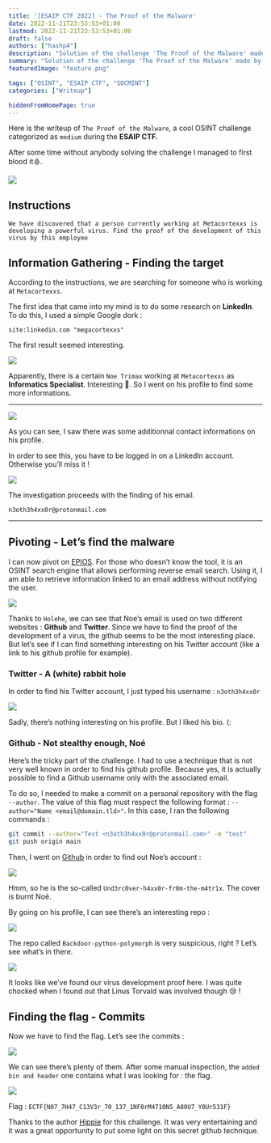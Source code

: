 ```yaml
---
title: '[ESAIP CTF 2022] - The Proof of the Malware'
date: 2022-11-21T23:53:53+01:00
lastmod: 2022-11-21T23:53:53+01:00
draft: false
authors: ["hashp4"]
description: "Solution of the challenge 'The Proof of the Malware' made by Hippie at ESAIP 2022."
summary: "Solution of the challenge 'The Proof of the Malware' made by Hippie at ESAIP 2022."
featuredImage: "feature.png"

tags: ["OSINT", "ESAIP CTF", "SOCMINT"]
categories: ["Writeup"]

hiddenFromHomePage: true
---
```


Here is the writeup of `The Proof of the Malware`, a cool OSINT challenge categorized as `medium` during the **ESAIP CTF.** 

After some time without anybody solving the challenge I managed to first blood it🩸. 

<img src="img/image1.png" class=wuimages/>

## Instructions

```
We have discovered that a person currently working at Metacortexxs is 
developing a powerful virus. Find the proof of the development of this 
virus by this employee
```

## Information Gathering - Finding the target

According to the instructions, we are searching for someone who is working at `Metacortexxs`. 

The first idea that came into my mind is to do some research on **LinkedIn**. To do this, I used a simple Google dork :

```
site:linkedin.com "megacortexxs"
```

The first result seemed interesting. 

<img src="img/image2.png" class="wuimages"/>

Apparently, there is a certain `Noe Trimax` working at `Metacortexxs` as **Informatics Specialist**. Interesting 👀. So I went on his profile to find some more informations. 

  ****

<img src="img/image3.png" class="wuimages"/>

As you can see, I saw there was some additionnal contact informations on his profile. 

In order to see this, you have to be logged in on a LinkedIn account. Otherwise you’ll miss it !

<img src="img/image4.png" class="wuimages"/>

The investigation proceeds with the finding of his email. 

```
n3oth3h4xx0r@protonmail.com
```

---

## Pivoting - Let’s find the malware

I can now pivot on [EPIOS](https://epieos.com/). For those who doesn’t know the tool, it is an OSINT search engine that allows performing reverse email search. Using it, I am able to retrieve information linked to an email address without notifying the user. 

<img src="img/image5.png" class="wuimages"/>

Thanks to `Holehe`, we can see that Noe’s email is used on two different websites : **Github** and **Twitter**. Since we have to find the proof of the development of a virus, the github seems to be the most interesting place. But let’s see if I can find something interesting on his Twitter account (like a link to his github profile for example). 

### Twitter - A (white) rabbit hole

In order to find his Twitter account, I just typed his username : `n3oth3h4xx0r`

<img src="img/image6.png" class="wuimages"/>

Sadly, there’s nothing interesting on his profile. But I liked his bio. (:

### Github - Not stealthy enough, Noé

Here’s the tricky part of the challenge. I had to use a technique that is not very well known in order to find his github profile. Because yes, it is actually possible to find a Github username only with the associated email. 

To do so, I needed to make a commit on a personal repository with the flag `--author`. The value of this flag must respect the following format : `--author="Name <email@domain.tld>"`. In this case, I ran the following commands : 

```bash
git commit --author="Test <n3oth3h4xx0r@protonmail.com>" -m "test"
git push origin main
```

Then, I went on [Github](https://github.com/) in order to find out Noe’s account :

<img src="img/image7.png" class="wuimages"/>

Hmm, so he is the so-called `Und3rc0ver-h4xx0r-fr0m-the-m4tr1x`. The cover is burnt Noé. 

By going on his profile, I can see there’s an interesting repo :

<img src="img/image8.png" class="wuimages"/>

The repo called `Backdoor-python-polymorph` is very suspicious, right ? Let’s see what’s in there. 

<img src="img/image9.png" class="wuimages"/>

It looks like we’ve found our virus development proof here. I was quite chocked when I found out that Linus Torvald was involved though 😢 ! 

## Finding the flag - Commits

Now we have to find the flag. Let’s see the commits : 

<img src="img/image10.png" class="wuimages"/>

We can see there’s plenty of them. After some manual inspection, the `added bin and header` one contains what I was looking for : the flag. 

<img src="img/image11.png" class="wuimages"/>

Flag : `ECTF{N07_7H47_C13V3r_70_137_1NF0rM4710N5_A80U7_Y0Ur531F}`

Thanks to the author [Hippie](https://hippie.cat/) for this challenge. It was very entertaining and it was a great opportunity to put some light on this secret github technique.